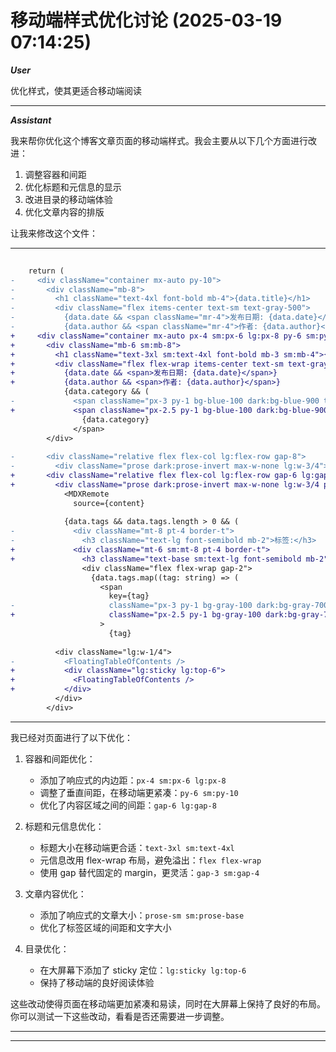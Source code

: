 <!-- Generated by SpecStory -->

# 移动端样式优化讨论 (2025-03-19 07:14:25)

_**User**_

优化样式，使其更适合移动端阅读

---

_**Assistant**_

我来帮你优化这个博客文章页面的移动端样式。我会主要从以下几个方面进行改进：

1. 调整容器和间距
2. 优化标题和元信息的显示
3. 改进目录的移动端体验
4. 优化文章内容的排版

让我来修改这个文件：


---

```diff
    
    return (
-     <div className="container mx-auto py-10">
-       <div className="mb-8">
-         <h1 className="text-4xl font-bold mb-4">{data.title}</h1>
-         <div className="flex items-center text-sm text-gray-500">
-           {data.date && <span className="mr-4">发布日期: {data.date}</span>}
-           {data.author && <span className="mr-4">作者: {data.author}</span>}
+     <div className="container mx-auto px-4 sm:px-6 lg:px-8 py-6 sm:py-10">
+       <div className="mb-6 sm:mb-8">
+         <h1 className="text-3xl sm:text-4xl font-bold mb-3 sm:mb-4">{data.title}</h1>
+         <div className="flex flex-wrap items-center text-sm text-gray-500 gap-3 sm:gap-4">
+           {data.date && <span>发布日期: {data.date}</span>}
+           {data.author && <span>作者: {data.author}</span>}
            {data.category && (
-             <span className="px-3 py-1 bg-blue-100 dark:bg-blue-900 text-blue-800 dark:text-blue-100 rounded-full">
+             <span className="px-2.5 py-1 bg-blue-100 dark:bg-blue-900 text-blue-800 dark:text-blue-100 rounded-full text-sm">
                {data.category}
              </span>
        </div>
        
-       <div className="relative flex flex-col lg:flex-row gap-8">
-         <div className="prose dark:prose-invert max-w-none lg:w-3/4">
+       <div className="relative flex flex-col lg:flex-row gap-6 lg:gap-8">
+         <div className="prose dark:prose-invert max-w-none lg:w-3/4 prose-sm sm:prose-base">
            <MDXRemote 
              source={content} 
            
            {data.tags && data.tags.length > 0 && (
-             <div className="mt-8 pt-4 border-t">
-               <h3 className="text-lg font-semibold mb-2">标签:</h3>
+             <div className="mt-6 sm:mt-8 pt-4 border-t">
+               <h3 className="text-base sm:text-lg font-semibold mb-2">标签:</h3>
                <div className="flex flex-wrap gap-2">
                  {data.tags.map((tag: string) => (
                    <span 
                      key={tag} 
-                     className="px-3 py-1 bg-gray-100 dark:bg-gray-700 text-gray-800 dark:text-gray-200 rounded-full text-sm"
+                     className="px-2.5 py-1 bg-gray-100 dark:bg-gray-700 text-gray-800 dark:text-gray-200 rounded-full text-sm"
                    >
                      {tag}
          
          <div className="lg:w-1/4">
-           <FloatingTableOfContents />
+           <div className="lg:sticky lg:top-6">
+             <FloatingTableOfContents />
+           </div>
          </div>
        </div>
```

---

我已经对页面进行了以下优化：

1. 容器和间距优化：
   - 添加了响应式的内边距：`px-4 sm:px-6 lg:px-8`
   - 调整了垂直间距，在移动端更紧凑：`py-6 sm:py-10`
   - 优化了内容区域之间的间距：`gap-6 lg:gap-8`

2. 标题和元信息优化：
   - 标题大小在移动端更合适：`text-3xl sm:text-4xl`
   - 元信息改用 flex-wrap 布局，避免溢出：`flex flex-wrap`
   - 使用 gap 替代固定的 margin，更灵活：`gap-3 sm:gap-4`

3. 文章内容优化：
   - 添加了响应式的文章大小：`prose-sm sm:prose-base`
   - 优化了标签区域的间距和文字大小

4. 目录优化：
   - 在大屏幕下添加了 sticky 定位：`lg:sticky lg:top-6`
   - 保持了移动端的良好阅读体验

这些改动使得页面在移动端更加紧凑和易读，同时在大屏幕上保持了良好的布局。你可以测试一下这些改动，看看是否还需要进一步调整。

---



---

